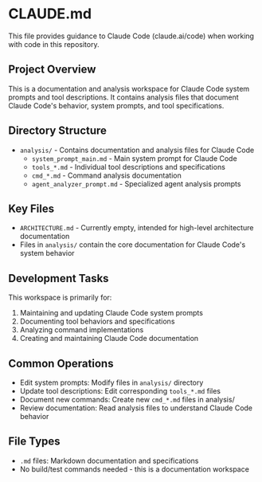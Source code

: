 # CLAUDE.md

This file provides guidance to Claude Code (claude.ai/code) when working with code in this repository.

## Project Overview

This is a documentation and analysis workspace for Claude Code system prompts and tool descriptions. It contains analysis files that document Claude Code's behavior, system prompts, and tool specifications.

## Directory Structure

- `analysis/` - Contains documentation and analysis files for Claude Code
  - `system_prompt_main.md` - Main system prompt for Claude Code
  - `tools_*.md` - Individual tool descriptions and specifications
  - `cmd_*.md` - Command analysis documentation
  - `agent_analyzer_prompt.md` - Specialized agent analysis prompts

## Key Files

- `ARCHITECTURE.md` - Currently empty, intended for high-level architecture documentation
- Files in `analysis/` contain the core documentation for Claude Code's system behavior

## Development Tasks

This workspace is primarily for:
1. Maintaining and updating Claude Code system prompts
2. Documenting tool behaviors and specifications
3. Analyzing command implementations
4. Creating and maintaining Claude Code documentation

## Common Operations

- Edit system prompts: Modify files in `analysis/` directory
- Update tool descriptions: Edit corresponding `tools_*.md` files
- Document new commands: Create new `cmd_*.md` files in analysis/
- Review documentation: Read analysis files to understand Claude Code behavior

## File Types

- `.md` files: Markdown documentation and specifications
- No build/test commands needed - this is a documentation workspace